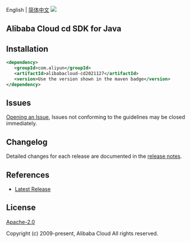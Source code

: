 English | [简体中文](README-CN.md)
![](https://aliyunsdk-pages.alicdn.com/icons/AlibabaCloud.svg)

## Alibaba Cloud cd SDK for Java

## Installation

```xml
<dependency>
   <groupId>com.aliyun</groupId>
   <artifactId>alibabacloud-cd2021127</artifactId>
   <version>Use the version shown in the maven badge</version>
</dependency>
```

## Issues
[Opening an Issue](https://github.com/aliyun/alibabacloud-java-async-sdk/issues/new), Issues not conforming to the guidelines may be closed immediately.

## Changelog
Detailed changes for each release are documented in the [release notes](./ChangeLog.txt).

## References
* [Latest Release](https://github.com/aliyun/alibabacloud-async-java-sdk/)

## License
[Apache-2.0](http://www.apache.org/licenses/LICENSE-2.0)

Copyright (c) 2009-present, Alibaba Cloud All rights reserved.